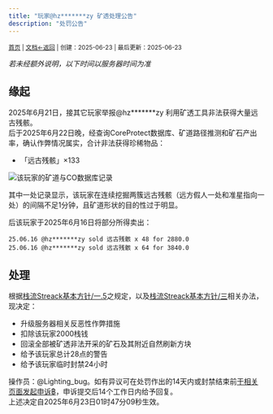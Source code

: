 ```yaml
---
title: "玩家@hz*******zy 矿透处理公告"
description: "处罚公告"
---
```

<small id="old_menu"><a href="/Streack/">首页</a> | <a href="/Streack/doc/">文档</a></small><small><a href="../../">←返回</a> |
 创建：2025-06-23 | 最后更新：2025-06-23</small><br>
 
*若未经额外说明，以下时间以服务器时间为准*

## 缘起
2025年6月21日，接其它玩家举报@hz*******zy 利用矿透工具非法获得大量远古残骸。<br>
后于2025年6月22日晚，经查询CoreProtect数据库、矿道路径推测和矿石产出率，确认作弊情况属实，合计非法获得珍稀物品：

* 「远古残骸」×133

![该玩家的矿道与CO数据库记录](https://s21.ax1x.com/2025/06/23/pVZfKLq.jpg "该玩家在连续挖掘两簇远古残骸（远方假人一处和准星指向一处）的间隔不足1分钟，且矿道形状的目的性过于明显。")

其中一处记录显示，该玩家在连续挖掘两簇远古残骸（远方假人一处和准星指向一处）的间隔不足1分钟，且矿道形状的目的性过于明显。

后该玩家于2025年6月16日将部分所得卖出：

```log
25.06.16 @hz*******zy sold 远古残骸 x 48 for 2880.0
25.06.16 @hz*******zy sold 远古残骸 x 64 for 3840.0
```

## 处理

根据[栈流Streack基本方针/一.5](https://kdxiaoyi.top/Streack/doc/policy/rule/#%E4%B8%80%E6%9C%8D%E5%8A%A1%E5%99%A8)之规定，以及[栈流Streack基本方针/三](https://kdxiaoyi.top/Streack/doc/policy/rule/#%E4%B8%89%E5%A4%84%E7%90%86%E5%8A%9E%E6%B3%95)相关办法，现决定：

* 升级服务器相关反恶性作弊措施
* 扣除该玩家2000栈钱
* 回滚全部被矿透非法开采的矿石及其附近自然刷新方块
* 给予该玩家总计28点的警告
* 给予该玩家临时封禁24小时

操作员：@Lighting_bug。如有异议可在处罚作出的14天内或封禁结束前[于相关页面发起申诉฿](http://kdxiaoyi.top/Streack/#issue)，申诉提交后14个工作日内给予回复。<br>
上述决定自2025年6月23日01时47分09秒生效。

<script src="https://rs.kdxiaoyi.top/res/scripts/js/sober@1.0.6.min.js"></script><script src="https://kdxiaoyi.top/Streack/page/js/pmd.js"></script><script src="https://rs.kdxiaoyi.top/res/scripts/js/pmd-reRender.min.js"></script>
